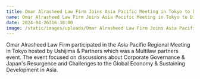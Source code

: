 ```yaml
---
title: Omar Alrasheed Law Firm Joins Asia Pacific Meeting in Tokyo to Discuss Corporate Governance and Regional Economic Challenges
name: Omar Alrasheed Law Firm Joins Asia Pacific Meeting in Tokyo to Discuss Corporate Governance and Regional Economic Challenges
date: 2024-04-26T16:38:00
image: /static/images/uploads/Omar Alrasheed Law Firm Joins Asia Pacific Meeting.jpg
---
```

Omar Alrasheed Law Firm participated in the Asia Pacific Regional Meeting in Tokyo hosted by Ushijima & Partners which was a Multilaw partners event. The event focused on discussions about Corporate Governance & Japan's Resurgence and Challenges to the Global Economy & Sustaining Development in Asia.
